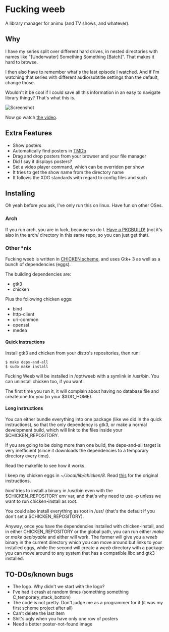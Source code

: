 Fucking weeb
============

A library manager for animu (and TV shows, and whatever).

## Why

I have my series split over different hard drives,
in nested directories with names like
"[Underwater] Something Something [Batch]".
That makes it hard to browse.

I then also have to remember what's the last episode I watched.
And if I'm watching that series with different
audio/subtitle settings than the default, change those.

Wouldn't it be cool if I could save all this information
in an easy to navigate library thingy? That's what this is.

![Screenshot](https://www.cosarara.me/jaume/images/fucking_weeb_screenshot.png)


Now go watch [the video].

## Extra Features

* Show posters
* Automatically find posters in [TMDb]
* Drag and drop posters from your browser and your file manager
* Did I say it displays posters?
* Set a video player command, which can be overriden
  per show
* It tries to get the show name from the directory name
* It follows the XDG standards with regard to config files and such

## Installing

Oh yeah before you ask, I've only run this on linux.
Have fun on other OSes.

### Arch

If you run arch, you are in luck, because so do I.
[Have a PKGBUILD!](https://aur.archlinux.org/packages/weeb-git/)
(not it's also in the arch/ directory in this same repo, so you can
just get that).

### Other *nix

Fucking weeb is written in [CHICKEN scheme], and uses
Gtk+ 3 as well as a bunch of dependencies (eggs).

The building dependencies are:

* gtk3
* chicken

Plus the following chicken eggs:

* bind
* http-client
* uri-common
* openssl
* medea

#### Quick instructions

Install gtk3 and chicken from your distro's repositories, then run:

    $ make deps-and-all
    $ sudo make install

Fucking Weeb will be installed in /opt/weeb with a symlink in /usr/bin.
You can uninstall chicken too, if you want.

The first time you run it, it will complain about having no database
file and create one for you (in your $XDG_HOME).

#### Long instructions

You can either bundle everything into one package
(like we did in the quick instructions),
so that the only dependency is gtk3, or make a normal development build, which
will link to the files inside your $CHICKEN_REPOSITORY.

If you are going to be doing more than one build, the deps-and-all target
is very inefficient (since it downloads the dependencies to a temporary directory
every time).

Read the makefile to see how it works.

I keep my chicken eggs in _~/.local/lib/chicken/8_.
Read [this][chicken-install] for the original instructions.

_bind_ tries to install a binary in /usr/bin even with the $CHICKEN_REPOSITORY
env var, and that's why need to use -p unless we want to run chicken-install as root.

You could also install everything as root in /usr/ (that's the default if you don't
set a $CHICKEN_REPOSITORY).

Anyway, once you have the dependencies installed with chicken-install, and
in either CHICKEN_REPOSITORY or the global path, you can run either
_make_ or _make deployable_ and either will work.
The former will give you a _weeb_ binary in the current directory which
you can move around but links to your installed eggs, while the
second will create a _weeb_ directory with a package you can
move around to any system that has a compatible libc and gtk3 installed.

## TO-DOs/known bugs

* The logo. Why didn't we start with the logo?
* I've had it crash at random times (something something C_temporary_stack_bottom)
* The code is not pretty. Don't judge me as a programmer for it
  (it was my first scheme project after all)
* Can't delete the last item
* Shit's ugly when you have only one row of posters
* Need a better poster-not-found image

[the video]: http://www.cosarara.me/jaume/files/videos/fucking-weeb.webm
[TMDb]: https://www.themoviedb.org/
[CHICKEN scheme]: https://call-cc.org/
[chicken-install]: https://wiki.call-cc.org/man/4/Extensions#changing-repository-location
